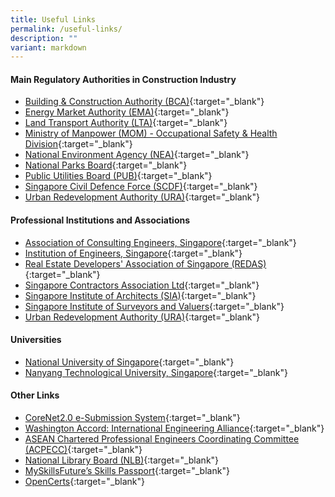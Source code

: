 ```yaml
---
title: Useful Links
permalink: /useful-links/
description: ""
variant: markdown
---
```

#### Main Regulatory Authorities in Construction Industry

* [Building & Construction Authority (BCA)](https://www1.bca.gov.sg/){:target="_blank"}
* [Energy Market Authority (EMA)](https://www.ema.gov.sg/){:target="_blank"}
* [Land Transport Authority (LTA)](https://www.lta.gov.sg/){:target="_blank"}
* [Ministry of Manpower (MOM) - Occupational Safety & Health Division](https://www.mom.gov.sg/about-us/divisions-and-statutory-boards/occupational-safety-and-health-division){:target="_blank"}
* [National Environment Agency (NEA)](https://www.nea.gov.sg/){:target="_blank"}
* [National Parks Board](https://www.nparks.gov.sg/){:target="_blank"}
* [Public Utilities Board (PUB)](https://www.pub.gov.sg/){:target="_blank"}
* [Singapore Civil Defence Force (SCDF)](https://www.scdf.gov.sg/){:target="_blank"}
* [Urban Redevelopment Authority (URA)](https://www.ura.gov.sg){:target="_blank"}


#### Professional Institutions and Associations

* [Association of Consulting Engineers, Singapore](http://aces.org.sg/){:target="_blank"}
* [Institution of Engineers, Singapore](https://www.ies.org.sg/){:target="_blank"}
* [Real Estate Developers' Association of Singapore (REDAS)](https://redas.com/){:target="_blank"}
* [Singapore Contractors Association Ltd](https://www.scal.com.sg/){:target="_blank"}
* [Singapore Institute of Architects (SIA)](https://sia.org.sg/){:target="_blank"}
* [Singapore Institute of Surveyors and Valuers](https://www.sisv.org.sg/){:target="_blank"}
* [Urban Redevelopment Authority (URA)](https://www.ura.gov.sg){:target="_blank"}


#### Universities

* [National University of Singapore](https://www.nus.edu.sg/){:target="_blank"}
* [Nanyang Technological University, Singapore](https://www.ntu.edu.sg/){:target="_blank"}



#### Other Links
* [CoreNet2.0 e-Submission System](https://www.corenet2-ess.gov.sg/){:target="_blank"}
* [Washington Accord: International Engineering Alliance](https://www.ieagreements.org/accords/washington/){:target="_blank"}
* [ASEAN Chartered Professional Engineers Coordinating Committee (ACPECC)](http://www.acpecc.org/){:target="_blank"}
* [National Library Board (NLB)](https://www.nlb.gov.sg/){:target="_blank"}
* [MySkillsFuture’s Skills Passport](www.myskillsfuture.gov.sg/content/portal/en/individual/skills-passport.html#timeline){:target="_blank"}
* [OpenCerts](https://www.opencerts.io/){:target="_blank"}